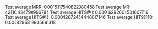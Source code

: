 Test average MRR: 0.0015117540822080458
Test average MR: 42116.434790996784
Test average HITS@1: 0.00019292604501607716
Test average HITS@3: 0.00042872454448017146
Test average HITS@10: 0.0028295819935691318